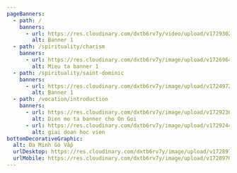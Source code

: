 ```yaml
---
pageBanners:
  - path: /
    banners:
      - url: https://res.cloudinary.com/dxtb6rv7y/video/upload/v1729302301/baner_1920_576_cdfney.mp4
        alt: Banner 1
  - path: /spirituality/charism
    banners:
      - url: https://res.cloudinary.com/dxtb6rv7y/image/upload/v1726964841/1_twhvhe.webp
        alt: Mieu ta banner 1
  - path: /spirituality/saint-dominic
    banners:
      - url: https://res.cloudinary.com/dxtb6rv7y/image/upload/v1724972122/Da_Minh_kcm4sa.svg
        alt: Banner 1
  - path: /vocation/introduction
    banners:
      - url: https://res.cloudinary.com/dxtb6rv7y/image/upload/v1729236065/baner_thuong_huan_mhvfkb.png
        alt: Dien mo ta banner cho On Goi
      - url: https://res.cloudinary.com/dxtb6rv7y/image/upload/v1729244808/999_rg82a8.png
        alt: giai doan hoc vien
bottomDecorativeGraphic:
  alt: Đa Minh Gò Vấp
  urlDesktop: https://res.cloudinary.com/dxtb6rv7y/image/upload/v1728970147/LUON_SONG_1_ok_honkec.svg
  urlMobile: https://res.cloudinary.com/dxtb6rv7y/image/upload/v1728970147/LUON_SONG_1_ok_honkec.svg
---
```

